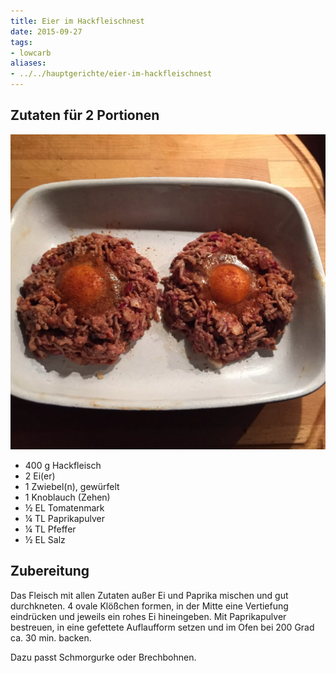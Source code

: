 ```yaml
---
title: Eier im Hackfleischnest
date: 2015-09-27
tags:
- lowcarb
aliases:
- ../../hauptgerichte/eier-im-hackfleischnest
---
```


## Zutaten für 2 Portionen
![](/img/eier-im-hackfleischnest.webp)

- 400 g    Hackfleisch
- 2        Ei(er)
- 1        Zwiebel(n), gewürfelt
- 1        Knoblauch (Zehen)
- ½ EL     Tomatenmark
- ¼ TL     Paprikapulver
- ¼ TL     Pfeffer
- ½ EL     Salz

## Zubereitung
Das Fleisch mit allen Zutaten außer Ei und Paprika mischen und gut durchkneten.
4 ovale Klößchen formen, in der Mitte eine Vertiefung eindrücken und jeweils ein rohes Ei hineingeben. Mit Paprikapulver bestreuen, in eine gefettete Auflaufform setzen und im Ofen bei 200 Grad ca. 30 min. backen.

Dazu passt Schmorgurke oder Brechbohnen.
